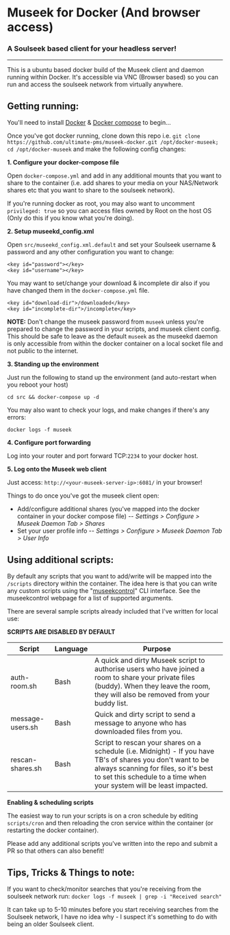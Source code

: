 # Museek for Docker (And browser access)
### A Soulseek based client for your headless server!

----------------------------

This is a ubuntu based docker build of the Museek client and daemon running within Docker. It's accessible via VNC (Browser based) so you can run and access the soulseek network from virtually anywhere.

## Getting running:

You'll need to install [Docker](https://www.docker.com/) & [Docker compose](https://docs.docker.com/compose/install/) to begin...

Once you've got docker running, clone down this repo i.e. `git clone https://github.com/ultimate-pms/museek-docker.git /opt/docker-museek; cd /opt/docker-museek` and make the following config changes:

**1. Configure your docker-compose file**

Open `docker-compose.yml` and add in any additional mounts that you want to share to the container (i.e. add shares to your media on your NAS/Network shares etc that you want to share to the soulseek network).

If you're running docker as root, you may also want to uncomment `privileged: true` so you can access files owned by Root on the host OS (Only do this if you know what you're doing).


**2. Setup museekd_config.xml**

Open `src/museekd_config.xml.default` and set your Soulseek username & password and any other configuration you want to change:

```
<key id="password"></key>
<key id="username"></key>
```

You may want to set/change your download & incomplete dir also if you have changed them in the `docker-compose.yml` file.

```
<key id="download-dir">/downloaded</key>
<key id="incomplete-dir">/incomplete</key>
```

**NOTE:** Don't change the museek password from `museek` unless you're prepared to change the password in your scripts, and museek client config. This should be safe to leave as the default `museek` as the museekd daemon is only accessible from within the docker container on a local socket file and not public to the internet.

**3. Standing up the environment**

Just run the following to stand up the environment (and auto-restart when you reboot your host)

```
cd src && docker-compose up -d
```

You may also want to check your logs, and make changes if there's any errors:

```
docker logs -f museek
```

**4. Configure port forwarding**

Log into your router and port forward TCP:`2234` to your docker host.

**5. Log onto the Museek web client**

Just access: `http://<your-museek-server-ip>:6081/` in your browser!

Things to do once you've got the museek client open:

 - Add/configure additional shares (you've mapped into the docker container in your docker compose file) -- _Settings > Configure > Museek Daemon Tab > Shares_
 - Set your user profile info -- _Settings > Configure > Museek Daemon Tab > User Info_

## Using additional scripts:

By default any scripts that you want to add/write will be mapped into the `/scripts` directory within the container. The idea here is that you can write any custom scripts using the "[museekcontrol](http://museek-plus.org/wiki/museekcontrol)" CLI interface. See the museekcontrol webpage for a list of supported arguments.

There are several sample scripts already included that I've written for local use:

**SCRIPTS ARE DISABLED BY DEFAULT**

| Script           | Language | Purpose                                                                                                                                                                                                                      |
|------------------|----------|------------------------------------------------------------------------------------------------------------------------------------------------------------------------------------------------------------------------------|
| auth-room.sh     | Bash     | A quick and dirty Museek script to authorise users who have joined a room to share your private files (buddy). When they leave the room, they will also be removed from your buddy list.                                     |
| message-users.sh | Bash     |  Quick and dirty script to send a message to anyone who has downloaded files from you.                                                                                                                                       |
| rescan-shares.sh | Bash     | Script to rescan your shares on a schedule (i.e. Midnight) - If you have TB's of shares you don't want to be always scanning for files, so it's best to set this schedule to a time when your system will be least impacted. |

**Enabling & scheduling scripts**

The easiest way to run your scripts is on a cron schedule by editing `scripts/cron` and then reloading the cron service within the container (or restarting the docker container).

Please add any additional scripts you've written into the repo and submit a PR so that others can also benefit!

## Tips, Tricks & Things to note:

If you want to check/monitor searches that you're receiving from the soulseek network run: `docker logs -f museek | grep -i "Received search"`

It can take up to 5-10 minutes before you start receiving searches from the Soulseek network, I have no idea why - I suspect it's something to do with being an older Soulseek client.
